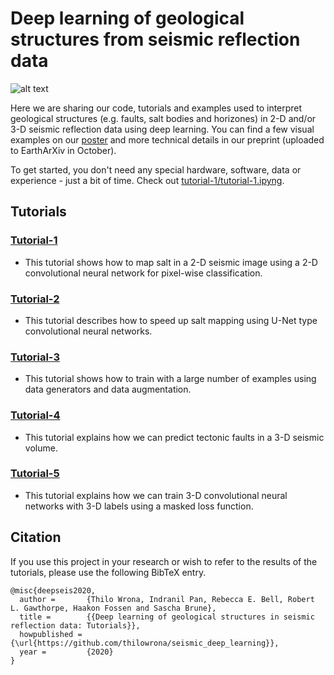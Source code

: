 # Deep learning of geological structures from seismic reflection data

![alt text](https://github.com/thilowrona/seismic_deep_learning/blob/master/image.png)

Here we are sharing our code, tutorials and examples used to interpret geological structures (e.g. faults, salt bodies and horizones) in 2-D and/or 3-D seismic reflection data using deep learning. You can find a few visual examples on our [poster](https://www.thilowrona.com/posters) and more technical details in our preprint (uploaded to EarthArXiv in October).

To get started, you don't need any special hardware, software, data or experience - just a bit of time. 
Check out [tutorial-1/tutorial-1.ipyng](https://github.com/thilowrona/seismic_deep_learning/blob/master/tutorial-1/tutorial-1.ipynb).


## Tutorials

### [Tutorial-1](https://github.com/thilowrona/seismic_deep_learning/blob/master/tutorial-1/tutorial-1.ipynb)
- This tutorial shows how to map salt in a 2-D seismic image using a 2-D convolutional neural network for pixel-wise classification.

### [Tutorial-2](https://github.com/thilowrona/seismic_deep_learning/blob/master/tutorial-2/tutorial-2.ipynb)
- This tutorial describes how to speed up salt mapping using U-Net type convolutional neural networks.

### [Tutorial-3](https://github.com/thilowrona/seismic_deep_learning/blob/master/tutorial-3/tutorial-3.ipynb)
- This tutorial shows how to train with a large number of examples using data generators and data augmentation.

### [Tutorial-4](https://github.com/thilowrona/seismic_deep_learning/blob/master/tutorial-4/tutorial-4.ipynb)
- This tutorial explains how we can predict tectonic faults in a 3-D seismic volume.

### [Tutorial-5](https://github.com/thilowrona/seismic_deep_learning/blob/master/tutorial-5/tutorial-5.ipynb)
- This tutorial explains how we can train 3-D convolutional neural networks with 3-D labels using a masked loss function.


## Citation
If you use this project in your research or wish to refer to the results of the tutorials, please use the following BibTeX entry.
```
@misc{deepseis2020,
  author =       {Thilo Wrona, Indranil Pan, Rebecca E. Bell, Robert L. Gawthorpe, Haakon Fossen and Sascha Brune},
  title =        {{Deep learning of geological structures in seismic reflection data: Tutorials}},
  howpublished = {\url{https://github.com/thilowrona/seismic_deep_learning}},
  year =         {2020}
}
```
